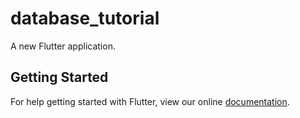 # database_tutorial

A new Flutter application.

## Getting Started

For help getting started with Flutter, view our online
[documentation](https://flutter.io/).
